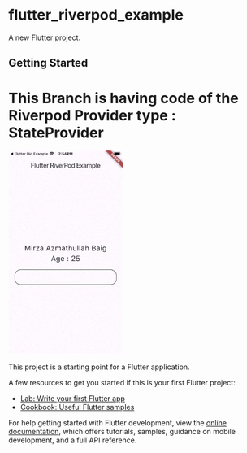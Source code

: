 # flutter_riverpod_example

A new Flutter project.

## Getting Started

# This Branch is having code of the Riverpod Provider type : StateProvider


<img src ="https://github.com/Mirzaazmath/flutter_riverpod_example/blob/StateProvider/output/StateProvider/result.gif" height ="400">

This project is a starting point for a Flutter application.

A few resources to get you started if this is your first Flutter project:

- [Lab: Write your first Flutter app](https://docs.flutter.dev/get-started/codelab)
- [Cookbook: Useful Flutter samples](https://docs.flutter.dev/cookbook)

For help getting started with Flutter development, view the
[online documentation](https://docs.flutter.dev/), which offers tutorials,
samples, guidance on mobile development, and a full API reference.
